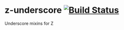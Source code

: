 # z-underscore [![Build Status](https://secure.travis-ci.org/jakobmattsson/z-underscore.png)](http://travis-ci.org/jakobmattsson/z-underscore)

Underscore mixins for Z
